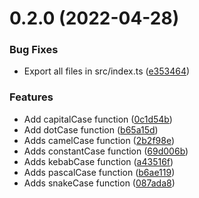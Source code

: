 

# 0.2.0 (2022-04-28)


### Bug Fixes

* Export all files in src/index.ts ([e353464](https://github.com/iagobruno/npm-package-example/commit/e353464f7b34b157450033f5fd3ab7328da1d9b1))


### Features

* Add capitalCase function ([0c1d54b](https://github.com/iagobruno/npm-package-example/commit/0c1d54b7fd6e6817bac6432223755c11f28afb35))
* Add dotCase function ([b65a15d](https://github.com/iagobruno/npm-package-example/commit/b65a15d35e6315d27836797f5308116b85c29dec))
* Adds camelCase function ([2b2f98e](https://github.com/iagobruno/npm-package-example/commit/2b2f98e956daaeec916372060535bd6ce63eed32))
* Adds constantCase function ([69d006b](https://github.com/iagobruno/npm-package-example/commit/69d006b054d0bce2209abcfcd6bb4fbd4f678cc7))
* Adds kebabCase function ([a43516f](https://github.com/iagobruno/npm-package-example/commit/a43516f449378f381d15d5b88c8794a6eea98d62))
* Adds pascalCase function ([b6ae119](https://github.com/iagobruno/npm-package-example/commit/b6ae119648f7122e6c06c7875f2bd616def0e615))
* Adds snakeCase function ([087ada8](https://github.com/iagobruno/npm-package-example/commit/087ada82db82107b7e743f8cc005b8d19f2f2215))